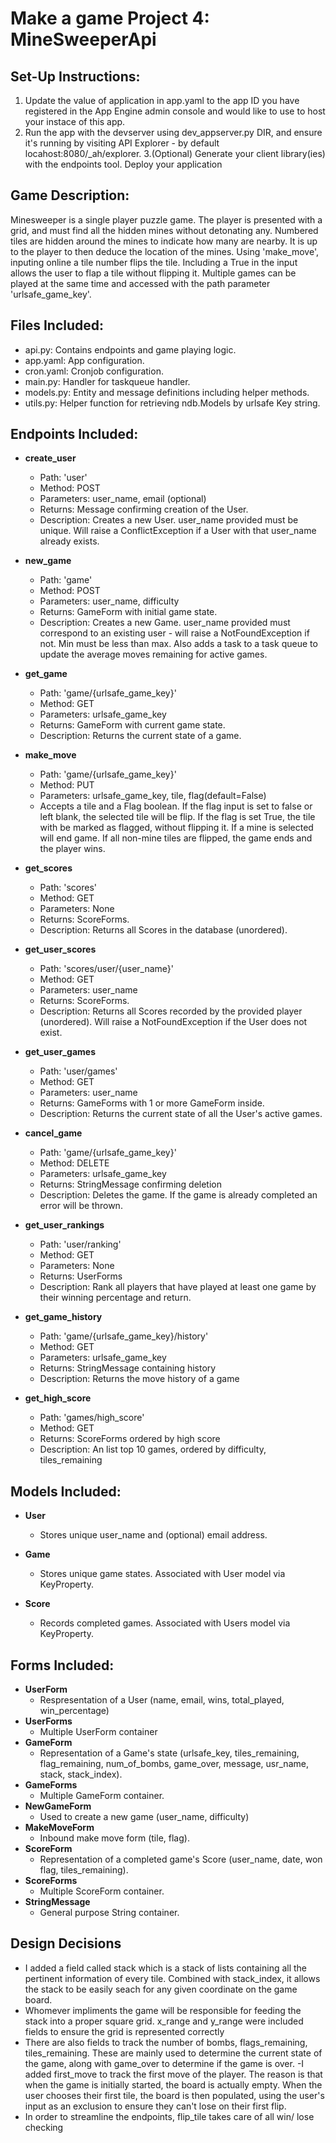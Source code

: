 # Make a game Project 4: MineSweeperApi

## Set-Up Instructions:
1. Update the value of application in app.yaml to the app ID you have registered in the App Engine admin console and would like to use to host your instace of this app.
2. Run the app with the devserver using dev_appserver.py DIR, and ensure it's running by visiting API Explorer - by default locahost:8080/_ah/explorer.
3.(Optional) Generate your client library(ies) with the endpoints tool. Deploy your application

## Game Description:
Minesweeper is a single player puzzle game. The player is presented with a grid, and must find all the hidden mines without detonating any. Numbered tiles are hidden around the mines to indicate how many are nearby. It is up to the player to then deduce the location of the mines. Using 'make_move', inputing online a tile number flips the tile. Including a True in the input allows the user to flap a tile without flipping it. Multiple games can be played at the same time and accessed with the path parameter 'urlsafe_game_key'.

## Files Included:
- api.py: Contains endpoints and game playing logic.
- app.yaml: App configuration.
- cron.yaml: Cronjob configuration.
- main.py: Handler for taskqueue handler.
- models.py: Entity and message definitions including helper methods.
- utils.py: Helper function for retrieving ndb.Models by urlsafe Key string.

## Endpoints Included:
- **create_user**
   - Path: 'user'
   - Method: POST
   - Parameters: user_name, email (optional)
   - Returns: Message confirming creation of the User.
   - Description: Creates a new User. user_name provided must be unique. Will
   raise a ConflictException if a User with that user_name already exists.

- **new_game**
  - Path: 'game'
  - Method: POST
  - Parameters: user_name, difficulty
  - Returns: GameForm with initial game state.
  - Description: Creates a new Game. user_name provided must correspond to an
  existing user - will raise a NotFoundException if not. Min must be less than
  max. Also adds a task to a task queue to update the average moves remaining
  for active games.

- **get_game**
     - Path: 'game/{urlsafe_game_key}'
     - Method: GET
     - Parameters: urlsafe_game_key
     - Returns: GameForm with current game state.
     - Description: Returns the current state of a game.

- **make_move**
  - Path: 'game/{urlsafe_game_key}'
  - Method: PUT
  - Parameters: urlsafe_game_key, tile, flag(default=False)
  - Accepts a tile and a Flag boolean. If the flag input is set to false or left blank, the selected tile will be flip. If the flag is set True, the tile with be marked as flagged, without flipping it. If a mine is selected will end game. If all non-mine tiles are flipped, the game ends and the player wins.

- **get_scores**
  - Path: 'scores'
  - Method: GET
  - Parameters: None
  - Returns: ScoreForms.
  - Description: Returns all Scores in the database (unordered).

- **get_user_scores**
     - Path: 'scores/user/{user_name}'
     - Method: GET
     - Parameters: user_name
     - Returns: ScoreForms.
     - Description: Returns all Scores recorded by the provided player (unordered).
     Will raise a NotFoundException if the User does not exist.

- **get_user_games**
  - Path: 'user/games'
  - Method: GET
  - Parameters: user_name
  - Returns: GameForms with 1 or more GameForm inside.
  - Description: Returns the current state of all the User's active games.

- **cancel_game**
  - Path: 'game/{urlsafe_game_key}'
  - Method: DELETE
  - Parameters: urlsafe_game_key
  - Returns: StringMessage confirming deletion
  - Description: Deletes the game. If the game is already completed an error
    will be thrown.

- **get_user_rankings**
  - Path: 'user/ranking'
  - Method: GET
  - Parameters: None
  - Returns: UserForms
  - Description: Rank all players that have played at least one game by their
    winning percentage and return.

- **get_game_history**
  - Path: 'game/{urlsafe_game_key}/history'
  - Method: GET
  - Parameters: urlsafe_game_key
  - Returns: StringMessage containing history
  - Description: Returns the move history of a game

- **get_high_score**
  - Path: 'games/high_score'
  - Method: GET
  - Returns: ScoreForms ordered by high score
  - Description: An list top 10 games, ordered by difficulty, tiles_remaining

## Models Included:
- **User**
  - Stores unique user_name and (optional) email address.

- **Game**
  - Stores unique game states. Associated with User model via KeyProperty.

- **Score**
  - Records completed games. Associated with Users model via KeyProperty.

## Forms Included:
- **UserForm**
    - Respresentation of a User (name, email, wins, total_played, win_percentage)
- **UserForms**
    - Multiple UserForm container
- **GameForm**
    - Representation of a Game's state (urlsafe_key, tiles_remaining,
      flag_remaining, num_of_bombs, game_over, message, usr_name, stack, stack_index).
- **GameForms**
    - Multiple GameForm container.
- **NewGameForm**
  - Used to create a new game (user_name, difficulty)
- **MakeMoveForm**
  - Inbound make move form (tile, flag).
- **ScoreForm**
  - Representation of a completed game's Score (user_name, date, won flag,
      tiles_remaining).
- **ScoreForms**
  - Multiple ScoreForm container.
- **StringMessage**
  - General purpose String container.

## Design Decisions
 - I added a field called stack which is a stack of lists containing all the pertinent information of every tile. Combined with stack_index, it allows the stack to be easily seach for any given coordinate on the game board.
 - Whomever impliments the game will be responsible for feeding the stack into a proper square grid. x_range and y_range were included fields to ensure the grid is represented
 correctly
 - There are also fields to track the number of bombs, flags_remaining, tiles_remaining. These are mainly used to determine the current state of the game, along with game_over to determine if the game is over.
 -I added first_move to track the first move of the player. The reason is that when the game is initially started, the board is actually empty. When the user chooses their first tile, the board is then populated, using the user's input as an exclusion to ensure they can't lose on their first flip.
 - In order to streamline the endpoints, flip_tile takes care of all win/ lose checking
 
